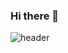 ### Hi there 👋

![header](https://capsule-render.vercel.app/api?type=waving&color=timeGradient&height=300&section=header&text=capsule%20render&fontSize=90)

<!--
**waterlee6/waterlee6** is a ✨ _special_ ✨ repository because its `README.md` (this file) appears on your GitHub profile.

Here are some ideas to get you started:

- 🔭 I’m currently working on ...
- 🌱 I’m currently learning ...
- 👯 I’m looking to collaborate on ...
- 🤔 I’m looking for help with ...
- 💬 Ask me about ...
- 📫 How to reach me: ...
- 😄 Pronouns: ...
- ⚡ Fun fact: ...
-->
